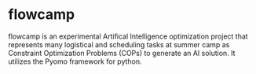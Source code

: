 # flowcamp

flowcamp is an experimental Artifical Intelligence optimization project that represents many logistical and scheduling tasks at summer camp as Constraint Optimization Problems (COPs) to generate an AI solution. It utilizes the Pyomo framework for python. 